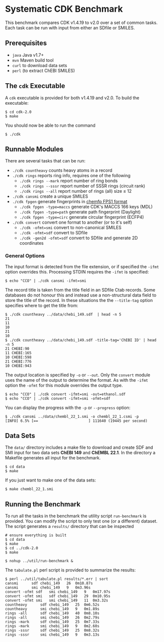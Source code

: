 # Systematic CDK Benchmark

This benchmark compares CDK v1.4.19 to v2.0 over a set of common tasks. Each 
task can be run with input from either an SDfile or SMILES.

## Prerequisites

 * ``java`` Java v1.7+
 * ``mvn`` Maven build tool
 * ``curl`` to download data sets
 * ``perl`` (to extract ChEBI SMILES)

## The ``cdk`` Executable

A ``cdk`` executable is provided for both v1.4.19 and v2.0. To build the executable:

```
$ cd cdk-2.0
$ make
```

You should now be able to run the command

```
$ ./cdk
```

## Runnable Modules

There are several tasks that can be run:

- ``./cdk countheavy`` counts heavy atoms in a record
- ``./cdk rings`` reports ring info, requires one of the following
  - ``./cdk rings --mark`` report number of ring bonds
  - ``./cdk rings --sssr`` report number of SSSR rings (circuit rank)
  - ``./cdk rings --all`` report number of rings (all) size ≤ 12
- ``./cdk cansmi`` create a unique SMILES
- ``./cdk fpgen`` generate fingerprints in [chemfp FPS1 format](https://www.ncbi.nlm.nih.gov/pmc/articles/PMC3606241/)
	- ``./cdk fpgen -type=maccs`` generate CDK's MACCS 166 keys (MDL)
	- ``./cdk fpgen -type=path`` generate path fingerprint (Daylight)
	- ``./cdk fpgen -type=circ`` generate circular fingerprint (ECFP4)
- ``./cdk convert`` convert one format to another (or to it's self)
  - ``./cdk -ofmt=smi`` convert to non-canonical SMILES
  - ``./cdk -ofmt=sdf`` convert to SDfile
  - ``./cdk -gen2d -ofmt=sdf`` convert to SDfile and generate 2D coordinates

### General Options

The input format is detected from the file extension, or if specified the ``-ifmt`` option overrides this. Processing STDIN requires the ``-ifmt`` is specified:

```
$ echo "CCO" | ./cdk cansmi -ifmt=smi
```

The record title is taken from the title field in an SDfile Ctab records. Some databases do not honour this and instead use a non-structural data field to 
store the title of the record. In these situations the the ``--title-tag`` option specifies where to get the title from:

``` 
$ ./cdk countheavy ../data/chebi_149.sdf  | head -n 5
21
11
10
21
10
$ ./cdk countheavy ../data/chebi_149.sdf -title-tag='ChEBI ID' | head -n 5
21 CHEBI:90
11 CHEBI:165
10 CHEBI:598
21 CHEBI:776
10 CHEBI:943
```

The output location is specified by ``-o`` or ``--out``. Only the ``convert`` module uses the name of the output to determine the format. As with the ``-ifmt`` option the ``-ofmt`` for this module overrides the output type.

```
$ echo "CCO" | ./cdk convert -ifmt=smi -out=ethanol.sdf
$ echo "CCO" | ./cdk convert -ifmt=smi -ofmt=sdf
```

You can display the progress with the ``-p`` or ``--progress`` option:

```
$ ./cdk cansmi ../data/chembl_22_1.smi -o chembl_22_1.csmi -p
[INFO] 6.5% [==                       ] 111640 (19445 per second)
```

## Data Sets

The ``data/`` directory includes a make file to download and create SDF and SMI
input for two data sets **ChEBI 149** and **ChEMBL 22.1**. In the directory
a Makefile generates all input for the benchmark.

```
$ cd data
$ make
```

If you just want to make one of the data sets:

```
$ make chembl_22_1.smi
```

## Running the Benchmark

To run all the tasks in the benchmark the utility script ``run-benchmark`` is
provided. You can modify the script to only test one (or a different) dataset.
The script generates a ``results/`` directory that can be inspected

```
# ensure everything is built
$ cd data
$ make
$ cd ../cdk-2.0
$ make

$ nohup ../util/run-benchmark &
```

The ``tabulate.pl`` perl script is provided to summarize the results:

```
$ perl ../util/tabulate.pl results/*.err | sort
cansmi  	sdf	chebi_149	26	0m10.87s
cansmi  	smi	chebi_149	9	0m3.96s
convert -ofmt sdf  	smi	chebi_149	9	0m17.97s
convert -ofmt smi  	sdf	chebi_149	29	0m10.95s
convert -ofmt smi  	smi	chebi_149	11	0m3.32s
countheavy  	sdf	chebi_149	25	0m6.52s
countheavy  	smi	chebi_149	9	0m1.89s
rings -all  	sdf	chebi_149	40	0m8.10s
rings -all  	smi	chebi_149	26	0m2.79s
rings -mark  	sdf	chebi_149	25	0m7.33s
rings -mark  	smi	chebi_149	9	0m2.60s
rings -sssr  	sdf	chebi_149	25	0m8.32s
rings -sssr  	smi	chebi_149	9	0m3.13s
```
